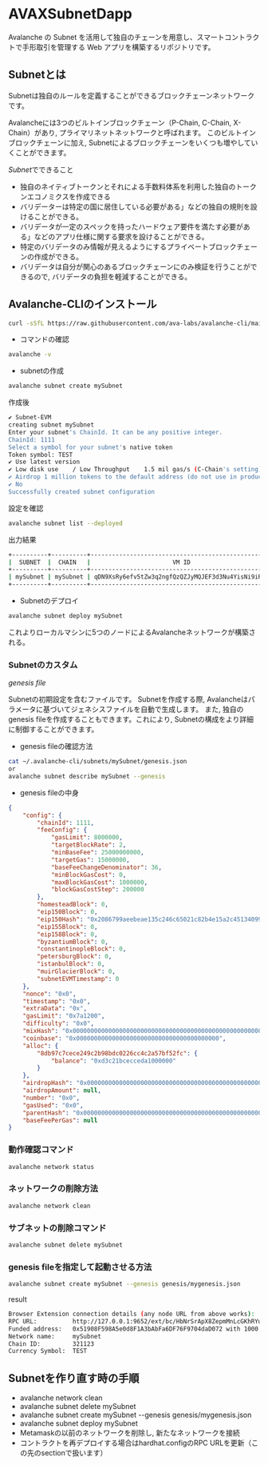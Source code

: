 # AVAXSubnetDapp
Avalanche の Subnet を活用して独自のチェーンを用意し、スマートコントラクトで手形取引を管理する Web アプリを構築するリポジトリです。

## Subnetとは

Subnetは独自のルールを定義することができるブロックチェーンネットワークです。  

Avalancheには3つのビルトインブロックチェーン（P-Chain, C-Chain, X-Chain）があり, プライマリネットネットワークと呼ばれます。
このビルトインブロックチェーンに加え, Subnetによるブロックチェーンをいくつも増やしていくことができます。  

*Subnet*でできること

- 独自のネイティブトークンとそれによる手数料体系を利用した独自のトークンエコノミクスを作成できる
- バリデーターは特定の国に居住している必要がある」などの独自の規則を設けることができる。
- バリデータが一定のスペックを持ったハードウェア要件を満たす必要がある」などのアプリ仕様に関する要求を設けることができる。
- 特定のバリデータのみ情報が見えるようにするプライベートブロックチェーンの作成ができる。
- バリデータは自分が関心のあるブロックチェーンにのみ検証を行うことができるので, バリデータの負担を軽減することができる。

## Avalanche-CLIのインストール

```bash
curl -sSfL https://raw.githubusercontent.com/ava-labs/avalanche-cli/main/scripts/install.sh | sh -s
```

- コマンドの確認

```bash
avalanche -v
```

- subnetの作成

```bash
avalanche subnet create mySubnet
```

作成後

```bash
✔ Subnet-EVM
creating subnet mySubnet
Enter your subnet's ChainId. It can be any positive integer.
ChainId: 1111
Select a symbol for your subnet's native token
Token symbol: TEST
✔ Use latest version
✔ Low disk use    / Low Throughput    1.5 mil gas/s (C-Chain's setting)
✔ Airdrop 1 million tokens to the default address (do not use in production)
✔ No
Successfully created subnet configuration
```

設定を確認

```bash
avalanche subnet list --deployed
```

出力結果

```bash
+----------+----------+---------------------------------------------------+---------------+----------------+---------+
|  SUBNET  |  CHAIN   |                       VM ID                       | LOCAL NETWORK | FUJI (TESTNET) | MAINNET |
+----------+----------+---------------------------------------------------+---------------+----------------+---------+
| mySubnet | mySubnet | qDN9XsRy6efv5tZw3q2ngfQzQZJyMQJEF3d3Nu4YisNi9iR4G | No            | No             | No      |
+----------+----------+---------------------------------------------------+---------------+----------------+---------+
```

- Subnetのデプロイ

```bash
avalanche subnet deploy mySubnet
```

これよりローカルマシンに5つのノードによるAvalancheネットワークが構築される。

### Subnetのカスタム

*genesis file*  

Subnetの初期設定を含むファイルです。
Subnetを作成する際, Avalancheはパラメータに基づいてジェネシスファイルを自動で生成します。
また, 独自のgenesis fileを作成することもできます。これにより, Subnetの構成をより詳細に制御することができます。

- genesis fileの確認方法

```bash
cat ~/.avalanche-cli/subnets/mySubnet/genesis.json
or
avalanche subnet describe mySubnet --genesis
```

- genesis fileの中身

```json
{
    "config": {
        "chainId": 1111,
        "feeConfig": {
            "gasLimit": 8000000,
            "targetBlockRate": 2,
            "minBaseFee": 25000000000,
            "targetGas": 15000000,
            "baseFeeChangeDenominator": 36,
            "minBlockGasCost": 0,
            "maxBlockGasCost": 1000000,
            "blockGasCostStep": 200000
        },
        "homesteadBlock": 0,
        "eip150Block": 0,
        "eip150Hash": "0x2086799aeebeae135c246c65021c82b4e15a2c451340993aacfd2751886514f0",
        "eip155Block": 0,
        "eip158Block": 0,
        "byzantiumBlock": 0,
        "constantinopleBlock": 0,
        "petersburgBlock": 0,
        "istanbulBlock": 0,
        "muirGlacierBlock": 0,
        "subnetEVMTimestamp": 0
    },
    "nonce": "0x0",
    "timestamp": "0x0",
    "extraData": "0x",
    "gasLimit": "0x7a1200",
    "difficulty": "0x0",
    "mixHash": "0x0000000000000000000000000000000000000000000000000000000000000000",
    "coinbase": "0x0000000000000000000000000000000000000000",
    "alloc": {
        "8db97c7cece249c2b98bdc0226cc4c2a57bf52fc": {
            "balance": "0xd3c21bcecceda1000000"
        }
    },
    "airdropHash": "0x0000000000000000000000000000000000000000000000000000000000000000",
    "airdropAmount": null,
    "number": "0x0",
    "gasUsed": "0x0",
    "parentHash": "0x0000000000000000000000000000000000000000000000000000000000000000",
    "baseFeePerGas": null
}
```

### 動作確認コマンド

```bash
avalanche network status
```

### ネットワークの削除方法

```bash
avalanche network clean
```

### サブネットの削除コマンド

```bash
avalanche subnet delete mySubnet
```

### genesis fileを指定して起動させる方法

```bash
avalanche subnet create mySubnet --genesis genesis/mygenesis.json
```

result

```bash
Browser Extension connection details (any node URL from above works):
RPC URL:          http://127.0.0.1:9652/ext/bc/HbNrSrApX8ZepmMnLcGKhRYuGeEo7vyVzB1S4SsXFWyvNDcgc/rpc
Funded address:   0x51908F598A5e0d8F1A3bAbFa6DF76F9704daD072 with 1000
Network name:     mySubnet
Chain ID:         321123
Currency Symbol:  TEST
```

## Subnetを作り直す時の手順

- avalanche network clean
- avalanche subnet delete mySubnet
- avalanche subnet create mySubnet --genesis genesis/mygenesis.json
- avalanche subnet deploy mySubnet
- Metamaskの以前のネットワークを削除し, 新たなネットワークを接続
- コントラクトを再デプロイする場合はhardhat.configのRPC URLを更新（この先のsectionで扱います）